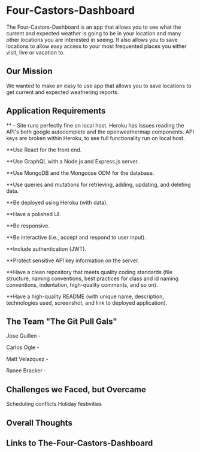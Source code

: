 # Four-Castors-Dashboard
The Four-Castors-Dashboard is an app that allows you to see what the current and expected weather is going to be in your location and many other locations you are interested in seeing. It also allows you to save locations to allow easy access to your most frequented places you either visit, live or vacation to.

## Our Mission
We wanted to make an easy to use app that allows you to save locations to get current and expected weathering reports.

## Application Requirements
** - Site runs perfectly fine on local host. Heroku has issues reading the API's both google autocomplete and the openweathermap components. API keys are broken within Heroku, to see full functionality run on local host. 

**Use React for the front end.

**Use GraphQL with a Node.js and Express.js server.

**Use MongoDB and the Mongoose ODM for the database.

**Use queries and mutations for retrieving, adding, updating, and deleting data.

**Be deployed using Heroku (with data).

**Have a polished UI.

**Be responsive.

**Be interactive (i.e., accept and respond to user input).

**Include authentication (JWT).

**Protect sensitive API key information on the server.

**Have a clean repository that meets quality coding standards (file structure, naming conventions, best practices for class and id naming conventions, indentation, high-quality comments, and so on).

**Have a high-quality README (with unique name, description, technologies used, screenshot, and link to deployed application).

## The Team "The Git Pull Gals"

Jose Guillen -

Carlos Ogle -

Matt Velazquez -

Ranee Bracker -

## Challenges we Faced, but Overcame
Scheduling conflicts
Holiday festivities 

## Overall Thoughts

## Links to The-Four-Castors-Dashboard
